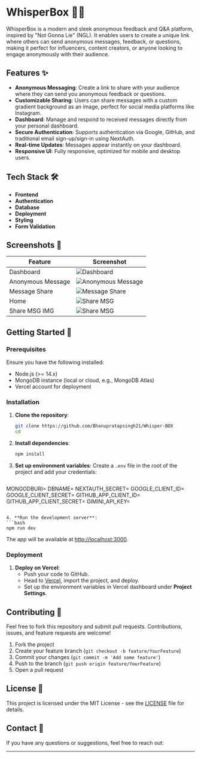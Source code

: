 
# WhisperBox 🎤💬

WhisperBox is a modern and sleek anonymous feedback and Q&A platform, inspired by "Not Gonna Lie" (NGL). It enables users to create a unique link where others can send anonymous messages, feedback, or questions, making it perfect for influencers, content creators, or anyone looking to engage anonymously with their audience.

## Features ✨

- **Anonymous Messaging**: Create a link to share with your audience where they can send you anonymous feedback or questions.
- **Customizable Sharing**: Users can share messages with a custom gradient background as an image, perfect for social media platforms like Instagram.
- **Dashboard**: Manage and respond to received messages directly from your personal dashboard.
- **Secure Authentication**: Supports authentication via Google, GitHub, and traditional email sign-up/sign-in using NextAuth.
- **Real-time Updates**: Messages appear instantly on your dashboard.
- **Responsive UI**: Fully responsive, optimized for mobile and desktop users.

## Tech Stack 🛠️

- **Frontend**
- **Authentication**
- **Database**
- **Deployment**
- **Styling**
- **Form Validation**

## Screenshots 📸

| Feature          | Screenshot |
|------------------|------------|
| Dashboard        | ![Dashboard](https://res.cloudinary.com/dhvkjanwa/image/upload/v1729522297/Screenshot_2024-10-21_at_20-16-41_Whisper-Box_qbhfss.png) |
| Anonymous Message | ![Anonymous Message](https://res.cloudinary.com/dhvkjanwa/image/upload/v1729522297/Screenshot_2024-10-21_at_20-18-48_Whisper-Box_db1htk.png) |
| Message Share    | ![Message Share](https://res.cloudinary.com/dhvkjanwa/image/upload/v1729522297/Screenshot_2024-10-21_at_20-16-59_Whisper-Box_aumtll.png) |
| Home     | ![Share MSG](https://res.cloudinary.com/dhvkjanwa/image/upload/v1729522298/Screenshot_2024-10-21_at_20-13-54_Whisper-Box_i96jpu.png) |
| Share MSG IMG     | ![Share MSG](https://res.cloudinary.com/dhvkjanwa/image/upload/v1729522297/Screenshot_2024-10-21_at_20-16-59_Whisper-Box_aumtll.png) |

## Getting Started 🚀

### Prerequisites

Ensure you have the following installed:

- Node.js (>= 14.x)
- MongoDB instance (local or cloud, e.g., MongoDB Atlas)
- Vercel account for deployment

### Installation

1. **Clone the repository**:
   ```bash
   git clone https://github.com/Bhanupratapsingh21/Whisper-BOX
   cd 
   ```

2. **Install dependencies**:
   ```bash
   npm install
   ```

3. **Set up environment variables**: Create a `.env` file in the root of the project and add your credentials:
   ```bash
  MONGODBURI=
  DBNAME=
  NEXTAUTH_SECRET=
  GOOGLE_CLIENT_ID=
  GOOGLE_CLIENT_SECRET=
  GITHUB_APP_CLIENT_ID=
  GITHUB_APP_CLIENT_SECRET=
  GIMINI_API_KEY=
   ```

4. **Run the development server**:
   ```bash
   npm run dev
   ```

   The app will be available at [http://localhost:3000](http://localhost:3000).

### Deployment

1. **Deploy on Vercel**:
   - Push your code to GitHub.
   - Head to [Vercel](https://vercel.com), import the project, and deploy.
   - Set up the environment variables in Vercel dashboard under **Project Settings**.

## Contributing 🤝

Feel free to fork this repository and submit pull requests. Contributions, issues, and feature requests are welcome!

1. Fork the project
2. Create your feature branch (`git checkout -b feature/YourFeature`)
3. Commit your changes (`git commit -m 'Add some feature'`)
4. Push to the branch (`git push origin feature/YourFeature`)
5. Open a pull request

## License 📄

This project is licensed under the MIT License - see the [LICENSE](LICENSE) file for details.

## Contact 📧

If you have any questions or suggestions, feel free to reach out:

---
